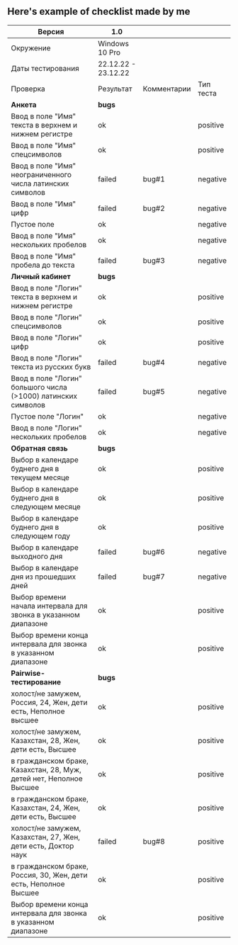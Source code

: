 ## Here's example of checklist made by me

| Версия      |   1.0  |  |   |
| --- | --- |--- |--- |
| Окружение   |   Windows 10 Pro      |    |    |
| Даты тестирования   |     22.12.22 - 23.12.22    |    |    |
| Проверка   |    Результат     |Комментарии    |Тип теста    |
| **Анкета**   |    **bugs**     |     |    |
| Ввод в поле "Имя" текста в верхнем и нижнем регистре   |    ok     |    |positive    |
| Ввод в поле "Имя" спецсимволов   |    ok     |    |positive    |
| Ввод в поле "Имя" неограниченного числа латинских символов   |    failed     |bug#1    |negative    |
|Ввод в поле "Имя" цифр   |   failed      |bug#2    |negative    |
|Пустое поле  |     ok |      | negative |
|Ввод в поле "Имя" нескольких пробелов   |   ok   |    |negative    |
| Ввод в поле "Имя" пробела до текста   |failed    |bug#3    |negative    |
| **Личный кабинет**   |    **bugs**     |     |    |
| Ввод в поле "Логин" текста в верхнем и нижнем регистре   |    ok     |    |positive    |
| Ввод в поле "Логин" спецсимволов   |    ok     |    |positive    |
| Ввод в поле "Логин" цифр   |    ok     |    |positive    |
|Ввод в поле "Логин" текста из русских букв   |   failed      |bug#4   |negative    |
|Ввод в поле "Логин" большого числа (>1000) латинских символов  |     failed |   bug#5   | negative |
|Пустое поле "Логин"  |   ok   |    |negative    |
| Ввод в поле "Логин" нескольких пробелов   |ok    |   |negative    |
| **Обратная связь**   |    **bugs**     |     |    |
| Выбор в календаре буднего дня в текущем месяце   |    ok     |    |positive    |
| Выбор в календаре буднего дня в следующем месяце   |    ok     |    |positive    |
| Выбор в календаре буднего дня в следующем году   |    ok     |    |positive    |
|Выбор в календаре выходного дня   |   failed      |bug#6   |negative    |
|Выбор в календаре дня из прошедших дней  |     failed |   bug#7   | negative |
|Выбор времени начала интервала для звонка в указанном диапазоне  |   ok   |    |positive    |
| Выбор времени конца интервала для звонка в указанном диапазоне   |ok    |   |positive    |
| **Pairwise-тестирование**   |    **bugs**     |     |    |
| холост/не замужем, Россия, 24, Жен, дети есть, Неполное высшее   |    ok     |    |positive    |
| холост/не замужем, Казахстан, 28, Жен, дети есть, Высшее    | ok |  |positive    |
| в гражданском браке, Казахстан, 28, Муж, детей нет, Неполное Высшее   |    ok     |    |positive    |
|в гражданском браке, Казахстан, 24, Жен, дети есть, Высшее   |   ok      | |positive    |
|холост/не замужем, Казахстан, 27, Жен, дети есть, Доктор наук  |     failed |   bug#8  | positive |
|в гражданском браке, Россия, 30, Жен, дети есть, Неполное Высшее  |   ok   |    |positive    |
| Выбор времени конца интервала для звонка в указанном диапазоне   |ok    |   |positive    |